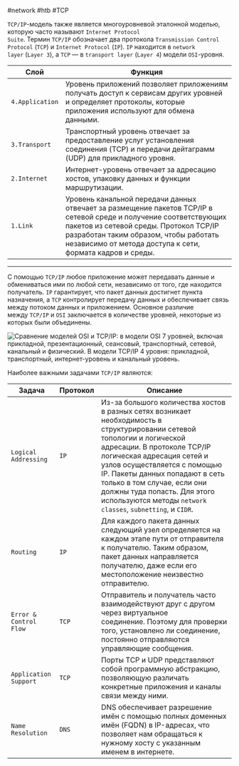 #network #htb #TCP 

`TCP/IP`-модель также является многоуровневой эталонной моделью, которую часто называют `Internet Protocol Suite`. Термин `TCP/IP` обозначает два протокола `Transmission Control Protocol` (`TCP`) и `Internet Protocol` (`IP`). `IP` находится в `network layer` (`Layer 3`), а `TCP` — в `transport layer` (`Layer 4`) модели `OSI`-уровня.

|**Слой**|**Функция**|
|---|---|
|`4.Application`|Уровень приложений позволяет приложениям получать доступ к сервисам других уровней и определяет протоколы, которые приложения используют для обмена данными.|
|`3.Transport`|Транспортный уровень отвечает за предоставление услуг установления соединения (TCP) и передачи дейтаграмм (UDP) для прикладного уровня.|
|`2.Internet`|Интернет-уровень отвечает за адресацию хостов, упаковку данных и функции маршрутизации.|
|`1.Link`|Уровень канальной передачи данных отвечает за размещение пакетов TCP/IP в сетевой среде и получение соответствующих пакетов из сетевой среды. Протокол TCP/IP разработан таким образом, чтобы работать независимо от метода доступа к сети, формата кадров и среды.|

---

С помощью `TCP/IP` любое приложение может передавать данные и обмениваться ими по любой сети, независимо от того, где находится получатель. `IP` гарантирует, что пакет данных достигнет пункта назначения, а `TCP` контролирует передачу данных и обеспечивает связь между потоком данных и приложением. Основное различие между `TCP/IP` и `OSI` заключается в количестве уровней, некоторые из которых были объединены.

![Сравнение моделей OSI и TCP/IP: в модели OSI 7 уровней, включая прикладной, презентационный, сеансовый, транспортный, сетевой, канальный и физический. В модели TCP/IP 4 уровня: прикладной, транспортный, интернет-уровень и канальный уровень.](https://academy.hackthebox.com/storage/modules/34/redesigned/net_models4.png)

Наиболее важными задачами `TCP/IP` являются:

|**Задача**|**Протокол**|**Описание**|
|---|---|---|
|`Logical Addressing`|`IP`|Из-за большого количества хостов в разных сетях возникает необходимость в структурировании сетевой топологии и логической адресации. В протоколе TCP/IP логическая адресация сетей и узлов осуществляется с помощью IP. Пакеты данных попадают в сеть только в том случае, если они должны туда попасть. Для этого используются методы `network classes`, `subnetting`, и `CIDR`.|
|`Routing`|`IP`|Для каждого пакета данных следующий узел определяется на каждом этапе пути от отправителя к получателю. Таким образом, пакет данных направляется получателю, даже если его местоположение неизвестно отправителю.|
|`Error & Control Flow`|`TCP`|Отправитель и получатель часто взаимодействуют друг с другом через виртуальное соединение. Поэтому для проверки того, установлено ли соединение, постоянно отправляются управляющие сообщения.|
|`Application Support`|`TCP`|Порты TCP и UDP представляют собой программную абстракцию, позволяющую различать конкретные приложения и каналы связи между ними.|
|`Name Resolution`|`DNS`|DNS обеспечивает разрешение имён с помощью полных доменных имён (FQDN) в IP-адресах, что позволяет нам обращаться к нужному хосту с указанным именем в интернете.|
